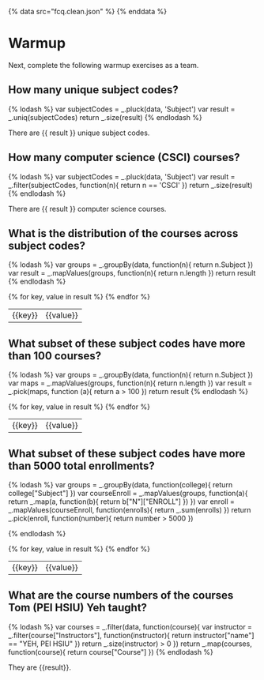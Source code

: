 {% data src="fcq.clean.json" %}
{% enddata %}

# Warmup

Next, complete the following warmup exercises as a team.

## How many unique subject codes?

{% lodash %}
var subjectCodes = _.pluck(data, 'Subject')
var result = _.uniq(subjectCodes)
return _.size(result)
{% endlodash %}

There are {{ result }} unique subject codes.

## How many computer science (CSCI) courses?

{% lodash %}
var subjectCodes = _.pluck(data, 'Subject')
var result = _.filter(subjectCodes, function(n){
return n == 'CSCI'
})
return _.size(result)
{% endlodash %}

There are {{ result }} computer science courses.

## What is the distribution of the courses across subject codes?

{% lodash %}
var groups = _.groupBy(data, function(n){
return n.Subject
})
var result = _.mapValues(groups, function(n){
return n.length
})
return result
{% endlodash %}

<table>
{% for key, value in result %}
    <tr>
        <td>{{key}}</td>
        <td>{{value}}</td>
    </tr>
{% endfor %}
</table>

## What subset of these subject codes have more than 100 courses?

{% lodash %}
var groups = _.groupBy(data, function(n){
return n.Subject
})
var maps = _.mapValues(groups, function(n){
return n.length
})
var result = _.pick(maps, function (a){
return a > 100
})
return result
{% endlodash %}

<table>
{% for key, value in result %}
    <tr>
        <td>{{key}}</td>
        <td>{{value}}</td>
    </tr>
{% endfor %}
</table>

## What subset of these subject codes have more than 5000 total enrollments?

{% lodash %}
var groups = _.groupBy(data, function(college){
return college["Subject"]
})
var courseEnroll = _.mapValues(groups, function(a){
return _.map(a, function(b){
return b["N"]["ENROLL"]
})
})
var enroll = _.mapValues(courseEnroll, function(enrolls){
return _.sum(enrolls)
})
return _.pick(enroll, function(number){
return number > 5000
})

{% endlodash %}
<table>
{% for key, value in result %}
<tr>
<td> {{key}}</td>
<td>{{value}}</td>
</tr>
{% endfor %}
</table>

## What are the course numbers of the courses Tom (PEI HSIU) Yeh taught?

{% lodash %}
var courses = _.filter(data, function(course){
var instructor = _.filter(course["Instructors"], function(instructor){
return instructor["name"] == "YEH, PEI HSIU"
})
return _.size(instructor) > 0
})
return _.map(courses, function(course){
return course["Course"]
})
{% endlodash %}

They are {{result}}.
